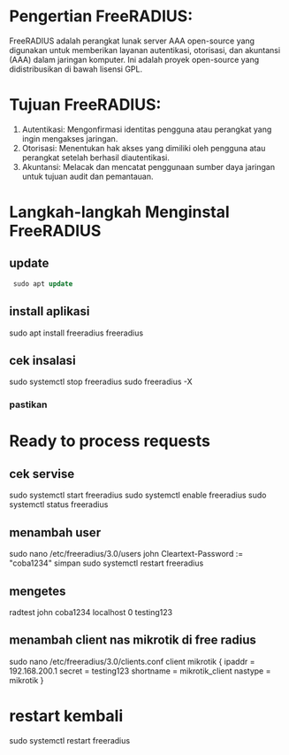 # Pengertian FreeRADIUS:
  FreeRADIUS adalah perangkat lunak server AAA open-source yang digunakan untuk memberikan layanan autentikasi, otorisasi, dan akuntansi (AAA) dalam jaringan komputer. Ini adalah proyek open-source yang didistribusikan di bawah lisensi GPL.

# Tujuan FreeRADIUS:
  1. Autentikasi: Mengonfirmasi identitas pengguna atau perangkat yang ingin mengakses jaringan.
  2. Otorisasi: Menentukan hak akses yang dimiliki oleh pengguna atau perangkat setelah berhasil diautentikasi.
  3. Akuntansi: Melacak dan mencatat penggunaan sumber daya jaringan untuk tujuan audit dan pemantauan.

# Langkah-langkah Menginstal FreeRADIUS
## update
 ```sql
  sudo apt update
```
## install aplikasi
  sudo apt install freeradius freeradius
## cek insalasi
  sudo systemctl stop freeradius
  sudo freeradius -X
### pastikan
# Ready to process requests

## cek servise
  sudo systemctl start freeradius
  sudo systemctl enable freeradius
  sudo systemctl status freeradius
## menambah user
  sudo nano /etc/freeradius/3.0/users
  john Cleartext-Password := "coba1234"
  simpan
  sudo systemctl restart freeradius
## mengetes
  radtest john coba1234 localhost 0 testing123
## menambah client nas mikrotik di free radius
  sudo nano /etc/freeradius/3.0/clients.conf
  client mikrotik {
  ipaddr = 192.168.200.1
  secret = testing123
  shortname = mikrotik_client
  nastype = mikrotik
}
# restart  kembali
sudo systemctl restart freeradius

